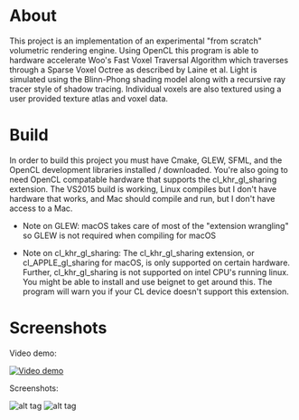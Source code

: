 
# About

This project is an implementation of an experimental "from scratch" volumetric rendering engine. Using OpenCL this program is able to hardware accelerate Woo's Fast Voxel Traversal Algorithm which traverses through a Sparse Voxel Octree as described by Laine et al. Light is simulated using the Blinn-Phong shading model along with a recursive ray tracer style of shadow tracing. Individual voxels are also textured using a user provided texture atlas and voxel data.

# Build

In order to build this project you must have Cmake, GLEW, SFML, and the OpenCL development libraries installed / downloaded. You're also going to need OpenCL compatable hardware that supports the cl_khr_gl_sharing extension. The VS2015 build is working, Linux compiles but I don't have hardware that works, and Mac should compile and run, but I don't have access to a Mac.

* Note on GLEW: macOS takes care of most of the "extension wrangling" so GLEW is not required when compiling for macOS

* Note on cl_khr_gl_sharing: The cl_khr_gl_sharing extension, or cl_APPLE_gl_sharing for macOS, is only supported on certain hardware. Further, cl_khr_gl_sharing is not supported on intel CPU's running linux. You might be able to install and use beignet to get around this. The program will warn you if your CL device doesn't support this extension.

# Screenshots

Video demo:

[![Video demo](http://img.youtube.com/vi/LqmXZJr_gxU/0.jpg)](http://www.youtube.com/watch?v=LqmXZJr_gxU)

Screenshots:

![alt tag](https://github.com/MitchellHansen/voxel-raycaster/blob/master/assets/screenshot1.png)
![alt tag](https://github.com/MitchellHansen/voxel-raycaster/blob/master/assets/screenshot.PNG)
